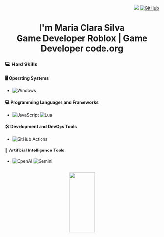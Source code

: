 <div align="right">
  
![](https://komarev.com/ghpvc/?username=mariaclarasilvamary-codificadora&color=006bed)
[![GitHub](https://img.shields.io/github/followers/mariaclarasilvamary-codificadora?label=follow&style=social)](https://github.com/mariaclarasilvamary-codificadora)
</div>
<div align="center">
  
# I'm Maria Clara Silva  <br> Game Developer Roblox | Game Developer code.org
</div>

### 💻 Hard Skills

#### 🖥️ Operating Systems
- ![Windows](https://img.shields.io/badge/Windows-333333?style=plastic&logo=windows&logoColor=0078D6) 

#### 💻 Programming Languages ​​and Frameworks
- ![JavaScript](https://img.shields.io/badge/-JavaScript-333333?style=plastic&logo=javascript)  ![Lua](https://img.shields.io/badge/-Lua-333333?style=plastic&logo=lua&logoColor=blue) 

#### 🛠️ Development and DevOps Tools
- ![GitHub Actions](https://img.shields.io/badge/-GitHub_Actions-333333?style=plastic&logo=github-actions) 

#### 🤖 Artificial Intelligence Tools
- ![OpenAI](https://img.shields.io/badge/-OpenAI-333333?style=plastic&logo=openai) ![Gemini](https://img.shields.io/badge/Gemini-333333?style=plastic&logo=google&logoColor=white) 

##
 
<div align="center">  
  <img width="41%" height="195px" src="https://github-readme-stats.vercel.app/api/top-langs/?username=mariaclarasilvamary-codificadora&layout=compact&hide_border=true&title_color=00bfbf&text_color=00bfbf&bg_color=0d1117&hide=assembly,c%2b%2b,cmake,css,html,jupyter%20notebook,vhdl&exclude_repo=dotfiles" />
</div>
